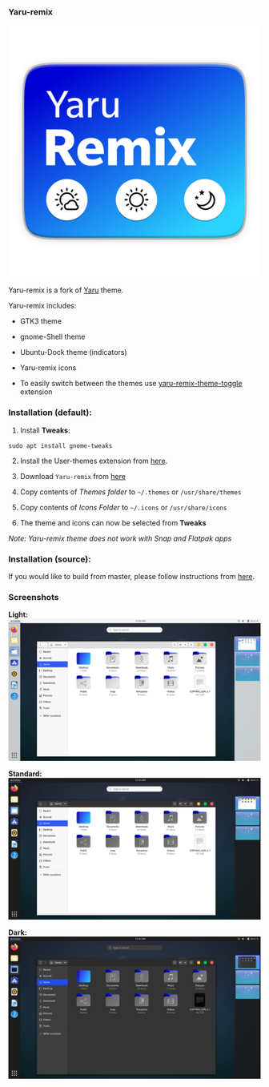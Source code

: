 ### Yaru-remix

![logo](screenshots/yaru-remix(256x2).png)

Yaru-remix is a fork of [Yaru](https://github.com/ubuntu/yaru) theme.

Yaru-remix includes:
- GTK3 theme
- gnome-Shell theme
- Ubuntu-Dock theme (indicators)
- Yaru-remix icons

- To easily switch between the themes use [yaru-remix-theme-toggle](https://github.com/Muqtxdir/yaru-remix-theme-toggle) extension

### Installation (default):
 1. Install **Tweaks**:
```
sudo apt install gnome-tweaks
```
 2. Install the User-themes extension from [here](https://extensions.gnome.org/extension/19/user-themes/).
 
 3.  Download `Yaru-remix` from [here](https://github.com/Muqtxdir/yaru-remix/releases/download/v20.04/Yaru-blue-20.04.tar.xz) 
 
 4. Copy contents of *Themes folder* to `~/.themes` or `/usr/share/themes`
 
 5. Copy contents of *Icons Folder* to `~/.icons` or `/usr/share/icons`
 
 6. The theme and icons can now be selected from **Tweaks**
 
*Note: Yaru-remix theme does not work with Snap and Flatpak apps*


### Installation (source):
If you would like to build from master, please follow instructions from [here](source.md).

### Screenshots
**Light:**
![light](screenshots/light.png)

**Standard:**
![standard](screenshots/default.png)

**Dark:**
![dark](screenshots/dark.png)

